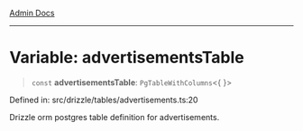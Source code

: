 [Admin Docs](/)

***

# Variable: advertisementsTable

> `const` **advertisementsTable**: `PgTableWithColumns`\<\{ \}\>

Defined in: src/drizzle/tables/advertisements.ts:20

Drizzle orm postgres table definition for advertisements.
